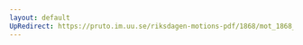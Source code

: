 ```yaml
---
layout: default
UpRedirect: https://pruto.im.uu.se/riksdagen-motions-pdf/1868/mot_1868__ak__227.pdf
---
```


